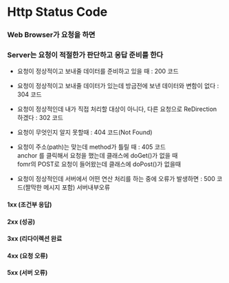 # Http Status Code

### Web Browser가 요청을 하면

### Server는 요청이 적절한가 판단하고 응답 준비를 한다

* 요청이 정상적이고 보내줄 데이터를 준비하고 있을 때 : 200 코드  

* 요청이 정상적이고 보내줄 데이터가 있는데 방금전에 보낸 데이터와 변함이 없다 : 304 코드  
  
* 요청이 정상적인데 내가 직접 처리할 대상이 아니다, 다른 요청으로 ReDirection 하겠다 : 302 코드

* 요청이 무엇인지 알지 못할때 : 404 코드(Not Found)

* 요청이 주소(path)는 맞는데 method가 틀릴 때 : 405 코드  
anchor 를 클릭해서 요청을 했는데 클래스에 doGet()가 없을 때  
fomr의 POST로 요청이 들어왔는데 클래스에 doPost()가 없을때

* 요청이 정상적인데 서버에서 어떤 연산 처리를 하는 중에 오류가 발생하면 : 500 코드(짤막한 메시지 포함) 서버내부오류
  
#### 1xx (조건부 응답)
#### 2xx (성공)
#### 3xx (리다이렉션 완료
#### 4xx (요청 오류)
#### 5xx (서버 오류)